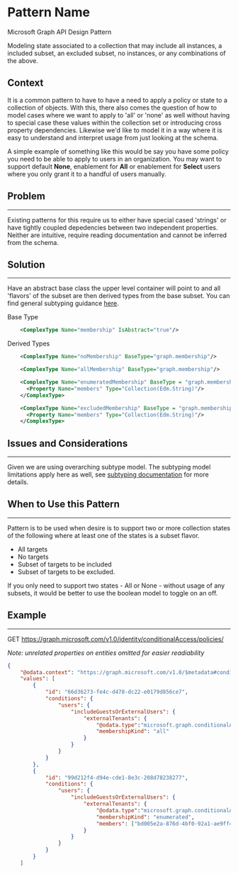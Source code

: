 # Pattern Name

Microsoft Graph API Design Pattern



Modeling state associated to a collection that may include all instances, a included subset, an excluded subset, no instances, or any combinations of the above.

## Context

It is a common pattern to have to have a need to apply a policy or state to a collection of objects. With this, there also comes the question of how to model cases where we want to apply to 'all' or 'none' as well without having to special case these values within the collection set or introducing cross property dependencies. Likewise we'd like to model it in a way where it is easy to understand and interpret usage from just looking at the schema.

A simple example of something like this would be say you have some policy you need to be able to apply to users in an organization. You may want to support default **None**, enablement for **All** or enablement for **Select** users where you only grant it to a handful of users manually.

## Problem
--------

Existing patterns for this require us to either have special cased 'strings' or have tightly coupled depedencies between two independent properties. Neither are intuitive, require reading documentation and cannot be inferred from the schema.

## Solution
--------

Have an abstract base class the upper level container will point to and all 'flavors' of the subset are then derived types from the base subset. You can find general subtyping guidance [here](https://github.com/microsoft/api-guidelines/blob/op-graphPatterns/graph/Modelling%20with%20Subtypes%20Pattern.md).

Base Type
```xml
    <ComplexType Name="membership" IsAbstract="true"/>
```

Derived Types
```xml
    <ComplexType Name="noMembership" BaseType="graph.membership"/>

    <ComplexType Name="allMembership" BaseType="graph.membership"/>

    <ComplexType Name="enumeratedMembership" BaseType = "graph.membership">
      <Property Name="members" Type="Collection(Edm.String)"/>
    </ComplexType>

    <ComplexType Name="excludedMembership" BaseType = "graph.membership">
      <Property Name="members" Type="Collection(Edm.String)"/>
    </ComplexType>
```

## Issues and Considerations
-------------------------

Given we are using overarching subtype model. The subtyping model limitations apply here as well, see [subtyping documentation](https://github.com/microsoft/api-guidelines/blob/op-graphPatterns/graph/Modelling%20with%20Subtypes%20Pattern.md) for more details.
 

## When to Use this Pattern
------------------------

Pattern is to be used when desire is to support two or more collection states of the following where at least one of the states is a subset flavor.
- All targets
- No targets
- Subset of targets to be included
- Subset of targets to be excluded.

If you only need to support two states - All or None - without usage of any subsets, it would be better to use the boolean model to toggle on an off.

## Example
-------

GET https://graph.microsoft.com/v1.0/identity/conditionalAccess/policies/

_Note: unrelated properties on entities omitted for easier readiability_

```json
{
    "@odata.context": "https://graph.microsoft.com/v1.0/$metadata#conditionalAccessPolicy",
    "values": [
        {
            "id": "66d36273-fe4c-d478-dc22-e0179d856ce7",
            "conditions": {
                "users": {
                    "includeGuestsOrExternalUsers": {
                        "externalTenants": {
                            "@odata.type":"microsoft.graph.conditionalAccessAllExternalTenants",
                            "membershipKind": "all"
                        }
                    }
                }
            }
        },
        {
            "id": "99d212f4-d94e-cde1-8e3c-208d78238277",
            "conditions": {
                "users": {
                    "includeGuestsOrExternalUsers": {
                        "externalTenants": {
                            "@odata.type":"microsoft.graph.conditionalAccessEnumeratedExternalTenants",
                            "membershipKind": "enumerated",
                            "members": ["bd005e2a-876d-4bf0-92a1-ae9ff4276d54"]
                        }
                    }
                }
            }
        }
    ]
```

 

 
